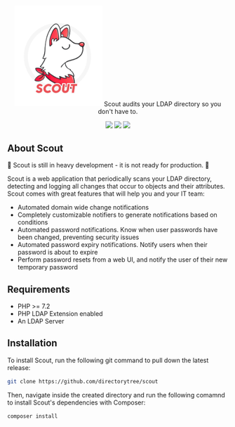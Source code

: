 <p align="center">
<img width="200" src="https://github.com/DirectoryTree/Scout/blob/master/public/img/logo-circle.png" alt="Scout Logo">
Scout audits your LDAP directory so you don't have to.
</p>

<p align="center">
    <a href="https://travis-ci.com/DirectoryTree/Scout"><img src="https://img.shields.io/travis/DirectoryTree/Scout.svg?style=flat-square"/></a>
    <a href="https://scrutinizer-ci.com/g/DirectoryTree/Scout/?branch=master"><img src="https://img.shields.io/scrutinizer/g/DirectoryTree/Scout/master.svg?style=flat-square"/></a>
    <a href="https://packagist.org/packages/DirectoryTree/Scout"><img src="https://img.shields.io/packagist/l/directorytree/scout.svg?style=flat-square"/></a>
</p>

## About Scout

🚨 Scout is still in heavy development - it is not ready for production. 🚨

Scout is a web application that periodically scans your LDAP directory, detecting and logging all
changes that occur to objects and their attributes. Scout comes with great features that will
help you and your IT team:

- Automated domain wide change notifications
- Completely customizable notifiers to generate notifications based on conditions
- Automated password notifications. Know when user passwords have been changed, preventing security issues
- Automated password expiry notifications. Notify users when their password is about to expire
- Perform password resets from a web UI, and notify the user of their new temporary password

## Requirements

- PHP >= 7.2
- PHP LDAP Extension enabled
- An LDAP Server

## Installation

To install Scout, run the following git command to pull down the latest release:

```bash
git clone https://github.com/directorytree/scout
```

Then, navigate inside the created directory and run the following comamnd to install Scout's dependencies with Composer:

```bash
composer install 
```
